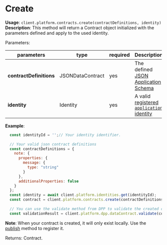 # Create

**Usage**: `client.platform.contracts.create(contractDefinitions, identity)`  
**Description**: This method will return a Contract object initialized with the parameters defined and apply to the used identity. 

Parameters: 

| parameters              | type             | required | Description                                                                                                            |
| ----------------------- | ---------------- | -------- | ---------------------------------------------------------------------------------------------------------------------- |
| **contractDefinitions** | JSONDataContract | yes      | The defined [JSON Application Schema](../../../explanations/platform-protocol-data-contract.md) |
| **identity**            | Identity         | yes      | A valid [registered `application` identity](../identities/register.md)          |

**Example**:

```js
  const identityId = '';// Your identity identifier.
  
  // Your valid json contract definitions
  const contractDefinitions = {
    note: {
      properties: {
        message: {
          type: "string"
        }
      },
      additionalProperties: false
    }
  };
  const identity = await client.platform.identities.get(identityId);
  const contract = client.platform.contracts.create(contractDefinitions, identity);
  
  // You can use the validate method from DPP to validate the created contract
  const validationResult = client.platform.dpp.dataContract.validate(contract);
```

**Note**: When your contract is created, it will only exist locally. Use the [publish](../contracts/publish.md) method to register it.  

Returns: Contract.